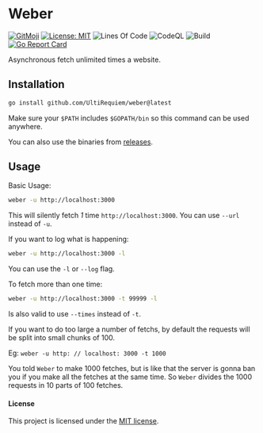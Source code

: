 # Weber

[![GitMoji](https://img.shields.io/badge/Gitmoji-%F0%9F%8E%A8%20-FFDD67.svg)](https://gitmoji.dev)
[![License: MIT](https://img.shields.io/badge/License-MIT-blue.svg)](https://opensource.org/licenses/MIT)
![Lines Of Code](https://img.shields.io/tokei/lines/github.com/UltiRequiem/weber?color=blue&label=Total%20Lines)
![CodeQL](https://github.com/UltiRequiem/weber/workflows/CodeQL/badge.svg)
![Build](https://github.com/UltiRequiem/weber/workflows/Build/badge.svg)
[![Go Report Card](https://goreportcard.com/badge/github.com/UltiRequiem/weber)](https://goreportcard.com/report/github.com/UltiRequiem/yamlfmt)

Asynchronous fetch unlimited times a website.

## Installation

```bash
go install github.com/UltiRequiem/weber@latest
```

Make sure your `$PATH` includes `$GOPATH/bin` so this command can be used anywhere.

You can also use the binaries from
[releases](https://github.com/UltiRequiem/yamlfmt/releases).

## Usage

Basic Usage:

```bash
weber -u http://localhost:3000
```

This will silently fetch _1_ time `http://localhost:3000`. You can use `--url` instead of `-u`.

If you want to log what is happening:

```bash
weber -u http://localhost:3000 -l
```

You can use the `-l` or `--log` flag.

To fetch more than one time:

```bash
weber -u http://localhost:3000 -t 99999 -l
```

Is also valid to use `--times` instead of `-t`.

If you want to do too large a number of fetchs,
by default the requests will be split into small chunks of 100.

Eg: `weber -u http: // localhost: 3000 -t 1000`

You told `Weber` to make 1000 fetches, but is like that the server is gonna ban you
if you make all the fetches at the same time. So `Weber` divides the 1000 requests in
10 parts of 100 fetches.

#### License

This project is licensed under the [MIT license](./LICENSE.md).
